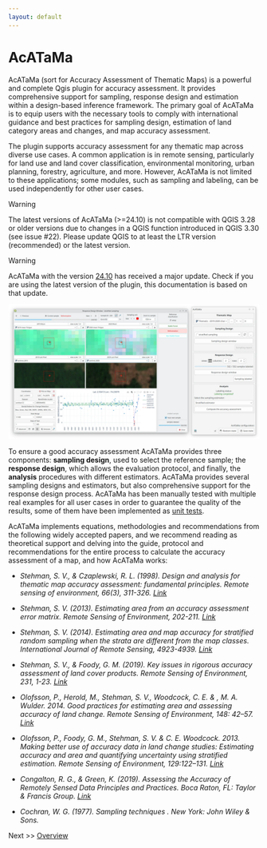 ```yaml
---
layout: default
---
```


# AcATaMa

AcATaMa (sort for Accuracy Assessment of Thematic Maps) is a powerful and complete Qgis plugin for accuracy assessment.
It provides comprehensive support for sampling, response design and estimation within a design-based inference
framework. The primary goal of AcATaMa is to equip users with the necessary tools to comply with international guidance
and best practices for sampling design, estimation of land category areas and changes, and map accuracy assessment.

The plugin supports accuracy assessment for any thematic map across diverse use cases. A common application is in
remote sensing, particularly for land use and land cover classification, environmental monitoring, urban planning,
forestry, agriculture, and more. However, AcATaMa is not limited to these applications; some modules, such as sampling
and labeling, can be used independently for other user cases.

> [!WARNING]
> The latest versions of AcATaMa (>=24.10) is not compatible with QGIS 3.28 or older versions due to 
> changes in a QGIS function introduced in QGIS 3.30 (see issue #22). Please update QGIS to at least the LTR version 
> (recommended) or the latest version.

> [!WARNING]
> AcATaMa with the version [24.10](https://github.com/SMByC/AcATaMa/releases/tag/24.10) has received
> a major update. Check if you are using the latest version of the plugin, this documentation is based on that
> update.

![](img/overview.webp)

To ensure a good accuracy assessment AcATaMa provides three components: **sampling design**, used to select the
reference sample; the **response design**, which allows the evaluation protocol, and finally, the **analysis**
procedures with different estimators. AcATaMa provides several sampling designs and estimators, but also
comprehensive support for the response design process. AcATaMa has been manually tested with multiple real examples
for all user cases in order to guarantee the quality of the results, some of them have been implemented as
[unit tests](https://github.com/SMByC/AcATaMa/actions/workflows/tests.yml).

AcATaMa implements equations, methodologies and recommendations from the following widely accepted papers,
and we recommend reading as theoretical support and delving into the guide, protocol and recommendations for the entire
process to calculate the accuracy assessment of a map, and how AcATaMa works:

+ *Stehman, S. V., & Czaplewski, R. L. (1998). Design and analysis for thematic map accuracy assessment: fundamental
  principles. Remote sensing of environment, 66(3), 311-326. [Link](https://doi.org/10.1016/S0034-4257(98)00010-8)*

+ *Stehman, S. V. (2013). Estimating area from an accuracy assessment error matrix. Remote Sensing of Environment,
  202-211. [Link](https://doi:10.1016/j.rse.2013.01.016)*

+ *Stehman, S. V. (2014). Estimating area and map accuracy for stratified random sampling when the strata are different
  from the map classes. International Journal of Remote Sensing,
  4923-4939. [Link](https://doi.org/10.1080/01431161.2014.930207)*

+ *Stehman, S. V., & Foody, G. M. (2019). Key issues in rigorous accuracy assessment of land cover products. Remote
  Sensing of Environment, 231, 1-23. [Link](https://doi.org/10.1016/j.rse.2019.05.018)*

+ *Olofsson, P., Herold, M., Stehman, S. V., Woodcock, C. E. & , M. A. Wulder. 2014. Good practices for estimating area
  and assessing accuracy of land change. Remote Sensing of Environment, 148:
  42–57. [Link](https://www.sciencedirect.com/science/article/pii/S0034425714000704)*

+ *Olofsson, P., Foody, G. M., Stehman, S. V. & C. E. Woodcock. 2013. Making better use of accuracy data in land change
  studies: Estimating accuracy and area and quantifying uncertainty using stratified estimation. Remote Sensing of
  Environment, 129:122–131. [Link](https://www.sciencedirect.com/science/article/pii/S0034425712004191?via%3Dihub)*

+ *Congalton, R. G., & Green, K. (2019). Assessing the Accuracy of Remotely Sensed Data Principles and Practices. Boca
  Raton, FL: Taylor & Francis Group. [Link](https://doi.org/10.1201/9780429052729)*

+ *Cochran, W. G. (1977). Sampling techniques . New York: John Wiley & Sons.*

Next >> [Overview](./overview)
